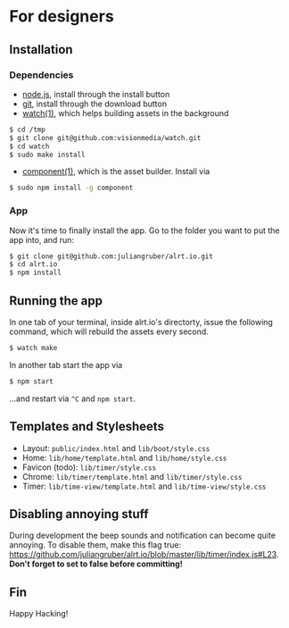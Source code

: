 # For designers

## Installation

### Dependencies

* [node.js](http://nodejs.org), install through the install button
* [git](http://git-scm.com), install through the download button
* [watch(1)](https://github.com/visionmedia/watch), which helps building assets in the background

```bash
$ cd /tmp
$ git clone git@github.com:visionmedia/watch.git
$ cd watch
$ sudo make install
```

* [component(1)](http://component.io), which is the asset builder. Install via

```bash
$ sudo npm install -g component
```

### App

Now it's time to finally install the app. Go to the folder you want to put the app into, and run:

```bash
$ git clone git@github.com:juliangruber/alrt.io.git
$ cd alrt.io
$ npm install
```

## Running the app

In one tab of your terminal, inside alrt.io's directorty, issue the following command, which will rebuild the assets every second.

```bash
$ watch make
```

In another tab start the app via

```bash
$ npm start
```

...and restart via `^C` and `npm start`.

## Templates and Stylesheets

* Layout: `public/index.html` and `lib/boot/style.css`
* Home: `lib/home/template.html` and `lib/home/style.css`
* Favicon (todo): `lib/timer/style.css`
* Chrome: `lib/timer/template.html` and `lib/timer/style.css`
* Timer: `lib/time-view/template.html` and `lib/time-view/style.css`

## Disabling annoying stuff

During development the beep sounds and notification can become quite annoying. To disable them, make this flag true: https://github.com/juliangruber/alrt.io/blob/master/lib/timer/index.js#L23. **Don't forget to set to false before committing!**

## Fin

Happy Hacking!
